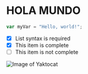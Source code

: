 # HOLA MUNDO
``` javascript
var myVar = "Hello, world!";
```
- [x] List syntax is required
- [x] This item is complete
- [ ] This item is not complete

![Image of Yaktocat](https://octodex.github.com/images/yaktocat.png)
